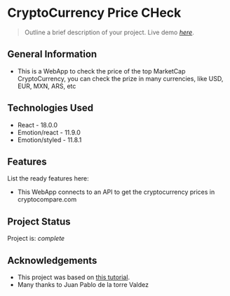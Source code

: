 # CryptoCurrency Price CHeck
> Outline a brief description of your project.
> Live demo [_here_](https://crypto-vite.netlify.app/). <!-- If you have the project hosted somewhere, include the link here. -->

## General Information
- This is a WebApp to check the price of the top MarketCap CryptoCurrency, you can check the prize in many currencies, like USD, EUR, MXN, ARS, etc
<!-- You don't have to answer all the questions - just the ones relevant to your project. -->


## Technologies Used
- React - 18.0.0
- Emotion/react - 11.9.0
- Emotion/styled - 11.8.1


## Features
List the ready features here:
- This WebApp connects to an API to get the cryptocurrency prices in cryptocompare.com


## Project Status
Project is: _complete_


## Acknowledgements
- This project was based on [this tutorial](https://www.udemy.com/course/react-de-principiante-a-experto-creando-mas-de-10-aplicaciones/).
- Many thanks to Juan Pablo de la torre Valdez
